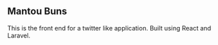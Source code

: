 ## Mantou Buns

This is the front end for a twitter like application. Built using React and Laravel.
